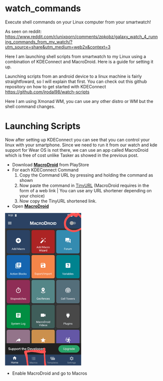 # watch_commands
Execute shell commands on your Linux computer from your smartwatch!

As seen on reddit:
<https://www.reddit.com/r/unixporn/comments/zpkobz/galaxy_watch_4_running_commands_from_my_watch/?utm_source=share&utm_medium=web2x&context=3>

Here I am launching shell scripts from smartwatch to my Linux using a combination of KDEConnect and MacroDroid.
Here is a guide for setting it up.

Launching scripts from an android device to a linux machine is fairly straightfoward, so I will explain that first. 
You can check out this github repository on how to get started with KDEConnect
<https://github.com/jrodal98/watch-scripts>

Here I am using Xmonad WM, you can use any other distro or WM but the shell command changes.

# Launching Scripts
Now after setting up KDEConnect you can see that you can control your linux with your smartphone.
Since we need to run it from our watch and kde support for Wear OS is not there, we can use an app called MacroDroid which is free of cost unlike Tasker as showed in the previous post.

- Download [<ins>**MacroDroid**</ins>](https://play.google.com/store/apps/details?id=com.arlosoft.macrodroid&gl=US&pli=1) from PlayStore
- For each KDEConnect Command 
  1) Copy the Command URL by pressing and holding the command as shown
  2) Now paste the command in [TinyURL](https://tinyurl.com/app) (MacroDroid requires in the form of a web link | You can use any URL shortener depending on your choice)
  3) Now copy the TinyURL shortened link.
- Open [**MacroDroid**](https://play.google.com/store/apps/details?id=com.arlosoft.macrodroid&gl=US&pli=1)
<img src="Screenshots/MacroDroid1New.png" alt="drawing" width="250" height="500">

- Enable MacroDroid and go to Macros
